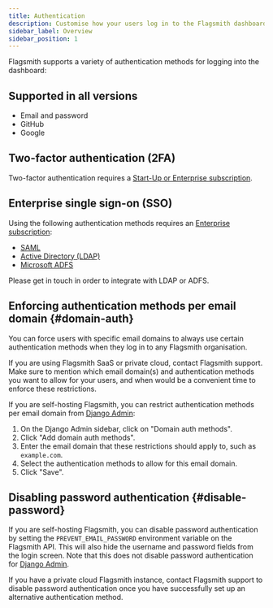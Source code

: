 ```yaml
---
title: Authentication
description: Customise how your users log in to the Flagsmith dashboard
sidebar_label: Overview
sidebar_position: 1
---
```


Flagsmith supports a variety of authentication methods for logging into the dashboard:

## Supported in all versions

- Email and password
- GitHub
- Google

## Two-factor authentication (2FA)

Two-factor authentication requires a [Start-Up or Enterprise subscription](https://flagsmith.com/pricing).

## Enterprise single sign-on (SSO)

Using the following authentication methods requires an [Enterprise subscription](https://flagsmith.com/pricing):

- [SAML](/administration-and-security/access-control/saml)
- [Active Directory (LDAP)](/administration-and-security/access-control/ldap)
- [Microsoft ADFS](/administration-and-security/access-control/adfs)

Please get in touch in order to integrate with LDAP or ADFS.

## Enforcing authentication methods per email domain {#domain-auth}

You can force users with specific email domains to always use certain authentication methods when they log in to any
Flagsmith organisation.

If you are using Flagsmith SaaS or private cloud, contact Flagsmith support. Make sure to mention which email domain(s)
and authentication methods you want to allow for your users, and when would be a convenient time to enforce these
restrictions.

If you are self-hosting Flagsmith, you can restrict authentication methods per email domain from
[Django Admin](/deployment/configuration/django-admin):

1. On the Django Admin sidebar, click on "Domain auth methods".
2. Click "Add domain auth methods".
3. Enter the email domain that these restrictions should apply to, such as `example.com`.
4. Select the authentication methods to allow for this email domain.
5. Click "Save".

## Disabling password authentication {#disable-password}

If you are self-hosting Flagsmith, you can disable password authentication by setting the `PREVENT_EMAIL_PASSWORD` 
environment variable on the Flagsmith API. This will also hide the username and password fields from the login screen.
Note that this does not disable password authentication for
[Django Admin](/deployment/configuration/django-admin#email-and-password).

If you have a private cloud Flagsmith instance, contact Flagsmith support to disable password authentication once 
you have successfully set up an alternative authentication method.
